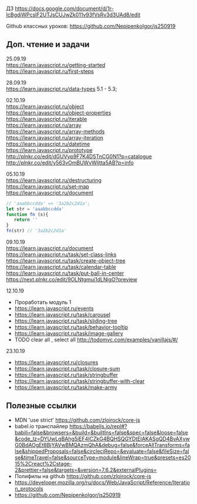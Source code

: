 ДЗ
https://docs.google.com/document/d/1r-IcBgdiWPcslF2UTJsCUJwZk011v93fVsRv3d3UAd8/edit

Github классных уроков:
https://github.com/NepipenkoIgor/js250919

## Доп. чтение и задачи
25.09.19  
https://learn.javascript.ru/getting-started  
https://learn.javascript.ru/first-steps  
  
28.09.19  
https://learn.javascript.ru/data-types 5.1 - 5.3;  
  
02.10.19  
https://learn.javascript.ru/object  
https://learn.javascript.ru/object-properties  
https://learn.javascript.ru/iterable  
https://learn.javascript.ru/array  
https://learn.javascript.ru/array-methods  
https://learn.javascript.ru/array-iteration  
https://learn.javascript.ru/datetime   
https://learn.javascript.ru/prototype  
http://plnkr.co/edit/dGUVyp9F7K4D5TnCG0N1?p=catalogue  
http://plnkr.co/edit/y563vOmBUWvWljtta5AB?p=info  

05.10.19  
https://learn.javascript.ru/destructuring  
https://learn.javascript.ru/set-map  
https://learn.javascript.ru/document  

```javascript
// 'aaabbccdda' => '3a2b2c2d1a';
let str = 'aaabbccdda'
function fn (s){
   return ''
}
fn(str) // '3a2b2c2d1a'
```

09.10.19  
https://learn.javascript.ru/document  
https://learn.javascript.ru/task/set-class-links  
https://learn.javascript.ru/task/create-object-tree  
https://learn.javascript.ru/task/calendar-table  
https://learn.javascript.ru/task/put-ball-in-center  
https://next.plnkr.co/edit/9OLNtgmui1dLNigO?preview  

12.10.19
- Проработать модуль 1
- https://learn.javascript.ru/events  
- https://learn.javascript.ru/task/carousel  
- https://learn.javascript.ru/task/sliding-tree  
- https://learn.javascript.ru/task/behavior-tooltip  
- https://learn.javascript.ru/task/image-gallery  
- TODO clear all , select all http://todomvc.com/examples/vanillajs/#/  

23.10.19
- https://learn.javascript.ru/closures  
- https://learn.javascript.ru/task/closure-sum  
- https://learn.javascript.ru/task/stringbuffer  
- https://learn.javascript.ru/task/stringbuffer-with-clear  
- https://learn.javascript.ru/task/make-army  


## Полезные ссылки
- MDN 'use strict' https://github.com/zloirock/core-js  
- babel.io транспайлер https://babeljs.io/repl#?babili=false&browsers=&build=&builtIns=false&spec=false&loose=false&code_lz=DYUwLgBAhg5iEF4ICZkG4BQHSQGYDtEIAKASgQD4BvAXywG0BdAOgEt8BjYAVwBMQAzmQhA&debug=false&forceAllTransforms=false&shippedProposals=false&circleciRepo=&evaluate=false&fileSize=false&timeTravel=false&sourceType=module&lineWrap=true&presets=es2015%2Creact%2Cstage-2&prettier=false&targets=&version=7.6.2&externalPlugins=  
- Полифилы на github https://github.com/zloirock/core-js  
- https://developer.mozilla.org/ru/docs/Web/JavaScript/Reference/Iteration_protocols  
- https://github.com/NepipenkoIgor/js250919  



